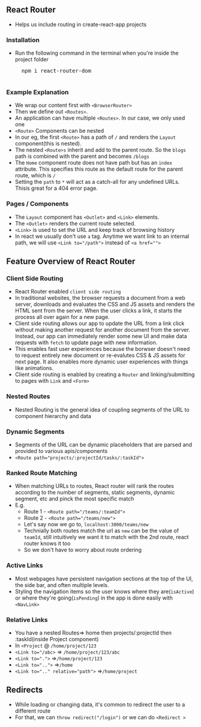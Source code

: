## React Router
- Helps us include routing in create-react-app projects
### Installation
- Run the following command in the terminal when you're inside the project folder
    <pre>
    npm i react-router-dom
    </pre>

### Example Explanation
- We wrap our content first with `<BrowserRouter>`
- Then we define out `<Routes>`.
- An application can have multiple `<Routes>`. In our case, we only used one
- `<Route>` Components can be nested
- In our eg, the first `<Route>` has a path of `/` and renders the `Layout` component(this is nested).
- The nested `<Route>s` inherit and add to the parent route. So the `blogs` path is combined with the parent and becomes `/blogs`
- The `Home` component route does not have path but has an `index` attribute. This specifies this route as the default route for the parent route, which is `/`
- Setting the `path` to `*` will act as a catch-all for any undefined URLs. Thisis great for a 404 error page.

### Pages / Components
- The `Layout` component has `<Outlet>` and `<Link>` elements.
- The `<Outlet>` renders the current route selected.
- `<Link>` is used to set the URL and keep track of browsing history
- In react we usually don't use `a` tag. Anytime we want link to an internal path, we will use `<Link to="/path">` instead of `<a href="">`

## Feature Overview of React Router
### Client Side Routing
- React Router enabled `client side routing`
- In traditional websites, the browser requests a document from a web server, downloads and evaluates the CSS and JS assets and renders the HTML sent from the server. When the user clicks a link, it starts the process all over again for a new page.
- Client side routing allows our app to update the URL from a link click without making another request for another document from the server. Instead, our app can immediately render some new UI and make data requests with `fetch` to update page with new information.
- This enables fast user experiences because the borwser doesn't need to request entirely new document or re-evalutes CSS & JS assets for next page. It also enables more dynamic user experiences with things like animations.
- Client side routing is enabled by creating a `Router` and linking/submitting to pages with `Link` and `<Form>`

### Nested Routes
- Nested Routing is the general idea of coupling segments of the URL to component hierarchy and data

### Dynamic Segments
- Segments of the URL can be dynamic placeholders that are parsed and provided to various apis/components
- `<Route path="projects/:projectId/tasks/:taskId">`

### Ranked Route Matching
- When matching URLs to routes, React router will rank the routes according to the number of segments, static segments, dynamic segment, etc and pinck the most specific match
- E.g.
    - Route 1 - `<Route path="/teams/:teamId">`
    - Route 2 - `<Route path="/teams/new">`
    - Let's say now we go to, `localhost:3000/teams/new`
    - Technially both routes match the url as `new` can be the value of `teamId`, still intuitively we want it to match with the 2nd route, react router knows it too
    - So we don't have to worry about route ordering

### Active Links
- Most webpages have persistent navigation sections at the top of the UI, the side bar, and often multiple levels.
- Styling the navigation items so the user knows where they are(`isActive`) or where they're going(`isPending`) in the app is done easily with `<NavLink>`

### Relative Links
- You have a nested Routes=> home then projects/:projectId then :taskId(inside Project component)
- In `<Project` @ `/home/project/123`
- `<Link to="/abc>` => `/home/project/123/abc`
- `<Link to=".">` =>`/home/project/123`
- `<Link to="..">` =>`/home`
- `<Link to=".." relative="path">` =>`/home/project`

## Redirects
- While loading or changing data, it's common to redirect the user to a different route
- For that, we can `throw redirect("/login")` or we can do `<Redirect >`